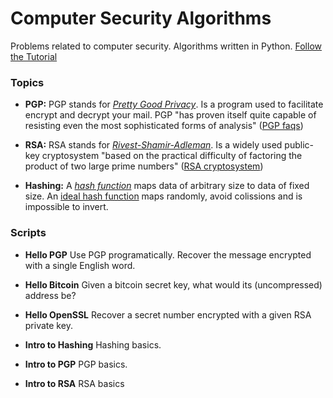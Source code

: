 # Computer Security Algorithms

Problems related to computer security. Algorithms written in Python. [Follow the Tutorial](https://id0-rsa.pub/)

### Topics

* **PGP:** PGP stands for [*Pretty Good Privacy*](https://en.wikipedia.org/wiki/Pretty_Good_Privacy). Is a program used to facilitate encrypt and decrypt your mail. PGP "has proven itself quite capable of resisting even the most sophisticated forms of analysis" ([PGP faqs](http://www.faqs.org/faqs/pgp-faq/part1/))

* **RSA:** RSA stands for [*Rivest-Shamir-Adleman*](https://en.wikipedia.org/wiki/RSA_(cryptosystem)). Is a widely used public-key cryptosystem "based on the practical difficulty of factoring the product of two large prime numbers" ([RSA cryptosystem](https://en.wikipedia.org/wiki/RSA_(cryptosystem)))

* **Hashing:** A [*hash function*](https://en.wikipedia.org/wiki/Hash_function) maps data of arbitrary size to data of fixed size. An [ideal hash function](https://en.wikipedia.org/wiki/Cryptographic_hash_function) maps randomly, avoid colissions and is impossible to invert.

### Scripts

* **Hello PGP** Use PGP programatically. Recover the message encrypted with a single English word.

* **Hello Bitcoin** Given a bitcoin secret key, what would its (uncompressed) address be?

* **Hello OpenSSL** Recover a secret number encrypted with a given RSA private key.

* **Intro to Hashing** Hashing basics.

* **Intro to PGP** PGP basics.

* **Intro to RSA** RSA basics